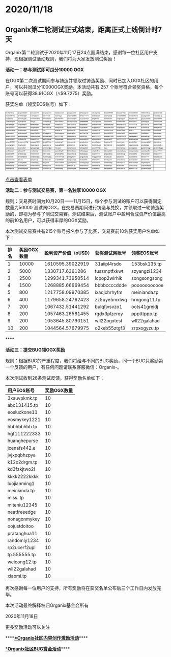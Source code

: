 # 2020/11/18

## Organix第二轮测试正式结束，距离正式上线倒计时7天

Organix第二轮测试于2020年11月17日24点圆满结束，感谢每一位社区用户支持，现根据测试活动规则，我们将为大家发放测试奖励！



**活动一：参与测试即可瓜分10000 OGX**

在OGX第二次测试期间参与铸造并领取过铸造奖励、同时已加入OGX社区的用户，可以共同瓜分10000OGX奖励。本活动共有 257 个账号符合领奖资格，每个账号可以获得38.91OGX（≈$9.7275）奖励。

获奖名单（领奖EOS账号）如下：

![](../../.gitbook/assets/image%20%286%29.png)

[点击查看表单](https://docs.qq.com/sheet/DQk9RZHVETVFOdW5K)



**活动二：参与测试交易赛，第一名独享10000 OGX**

规则：交易赛时间为10月20日——11月15日，每个参与测试的账户可以获得固定数量为50000 测试网OGX，在交易赛期间进行铸造与兑换，并领取过一轮铸造奖励的，即视为参与了测试交易赛。测试结束后，测试账户中盈利合成资产价值最高的前10名用户，可以获得丰厚的OGX奖励。

本次测试交易赛共有215个账号报名参与了比赛，交易赛前10名获奖用户名单如下：

| 排名 | 奖励OGX数量 | 盈利资产价值（oUSD） | 获奖测试网账号 | 领奖EOS账号 |
| :--- | :--- | :--- | :--- | :--- |
| 1 | 10000 | 1610595.39022919 | 31aiipl4rsdo | 153bsk135.tp |
| 2 | 5000 | 1330717.6361286 | tuszmptfxkwt | szyangzi1234 |
| 3 | 2500 | 1299341.73950514 | lcpop2wlrhik | songsongsong |
| 4 | 1500 | 1268885.66669454 | bbbbccccddde | pooooooooooe |
| 5 | 800 | 1217758.09970385 | ixaqjchrhyfm | meinianda.tp |
| 6 | 400 | 1179658.24762423 | zz5uye5mxlwq | hrngong11.tp |
| 7 | 200 | 1067432.51441292 | bulqfjvsvzo1 | oots41greidj |
| 8 | 200 | 1057463.26581455 | rgdx3plzerqy | ppptttppp.tp |
| 9 | 200 | 1053645.80790151 | wll22ogxtest | wll22galahad |
| 10 | 200 | 1044564.57679975 | o2keb55ztgf3 | zrpxogyzu.tp |

\*\*\*\*

**活动三：提交BUG领OGX奖励**

规则：根据BUG的严重程度，我们将给与不同的BUG奖励，同一个BUG只奖励第一个反馈的用户，有任何问题请联系客服微信：Organix-。

本次测试收到26条测试反馈，获得奖励名单如下：

| 用户EOS账号 | 奖励OGX数量 |
| :--- | :--- |
| 3xauvpkmk.tp | 10 |
| abc131415.tp | 10 |
| eosluckone11 | 10 |
| eosmykey1221 | 10 |
| hbbhbbhbb.tp | 10 |
| hgf111222333 | 10 |
| huanghepurse | 10 |
| jcenafs442.e | 10 |
| jvjxpqbhzpya | 10 |
| k12x2drgm.tp | 10 |
| kd3fzkjtwo2l | 10 |
| kkkk2222kkkk | 10 |
| luojianming1 | 10 |
| meinianda.tp | 10 |
| miss. tp | 10 |
| miteniu12345 | 10 |
| neatfreeedge | 10 |
| nonagonmykey | 10 |
| oojustdoitoo | 10 |
| pratanghua11 | 10 |
| randomly1234 | 10 |
| rp2ucerf2upl | 10 |
| tp.555555.tp | 10 |
| weicong12.tp | 10 |
| wll22galahad | 10 |
| xiaomi.tp | 10 |



再次感谢每一位用户的支持，所有奖励将在获奖名单公布后三个工作日内发放完毕。



本次活动最终解释权归Organix基金会所有

2020年11月18日



更多奖励活动可以关注

\*\*\*\*[**\*Organix社区内容创作激励活动**](https://organix.gitbook.io/cn/she-qu-huo-dong/nei-rong-ji-li-huo-dong)\*\*\*\*

[\***Organix社区BUG赏金活动**](https://organix.gitbook.io/cn/she-qu-huo-dong/untitled-1)\*\*\*\*

